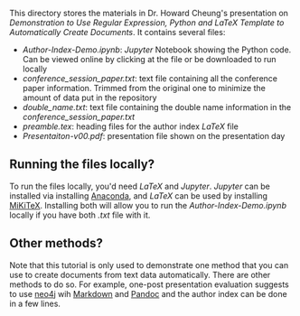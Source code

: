 This directory stores the materials in Dr. Howard Cheung's presentation on _Demonstration to Use Regular Expression, Python and LaTeX Template to Automatically Create Documents_. It contains several files:

* _Author-Index-Demo.ipynb_: _Jupyter_ Notebook showing the Python code. Can be viewed online by clicking at the file or be downloaded to run locally
* _conference\_session\_paper.txt_: text file containing all the conference paper information. Trimmed from the original one to minimize the amount of data put in the repository
* _double\_name.txt_: text file containing the double name information in the _conference\_session\_paper.txt_
* _preamble.tex_: heading files for the author index _LaTeX_ file
* _Presentaiton-v00.pdf_: presentation file shown on the presentation day

## Running the files locally?

To run the files locally, you'd need _LaTeX_ and _Jupyter_. _Jupyter_ can be installed via installing [Anaconda](https://www.anaconda.com/), and _LaTeX_ can be used by installing [MiKiTeX](https://miktex.org/). Installing both will allow you to run the _Author-Index-Demo.ipynb_ locally if you have both _.txt_ file with it.

## Other methods?

Note that this tutorial is only used to demonstrate one method that you can use to create documents from text data automatically. There are other methods to do so. For example, one-post presentation evaluation suggests to use [neo4j](https://neo4j.com/) wih [Markdown](https://daringfireball.net/projects/markdown/) and [Pandoc](https://pandoc.org/) and the author index can be done in a few lines.

